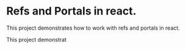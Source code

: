 # Refs and Portals in react.
This project demonstrates how to work with refs and portals in react.

This project demonstrat